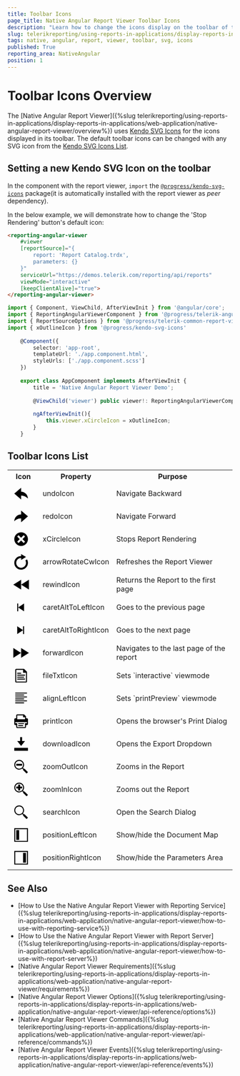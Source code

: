 ```yaml
---
title: Toolbar Icons
page_title: Native Angular Report Viewer Toolbar Icons
description: "Learn how to change the icons display on the toolbar of the native Angular Report Viewer with SVG icons from Kendo UI for Angular."
slug: telerikreporting/using-reports-in-applications/display-reports-in-applications/web-application/native-angular-report-viewer/customizing/toolbar-icons
tags: native, angular, report, viewer, toolbar, svg, icons
published: True
reporting_area: NativeAngular
position: 1
---
```


<style>
table th:first-of-type {
	width: 15%;
}
table th:nth-of-type(2) {
	width: 25%;
}
table th:nth-of-type(3) {
	width: 60%;
}
</style>

# Toolbar Icons Overview

The [Native Angular Report Viewer]({%slug telerikreporting/using-reports-in-applications/display-reports-in-applications/web-application/native-angular-report-viewer/overview%}) uses [Kendo SVG Icons](https://www.telerik.com/design-system/docs/foundation/iconography/svg-icons/) for the icons displayed in its toolbar. The default toolbar icons can be changed with any SVG icon from the [Kendo SVG Icons List](https://www.telerik.com/design-system/docs/foundation/iconography/icon-list/).

## Setting a new Kendo SVG Icon on the toolbar

In the component with the report viewer, `import` the [`@progress/kendo-svg-icons`](https://www.npmjs.com/package/@progress/kendo-svg-icons) package(it is automatically installed with the report viewer as *peer* dependency).

In the below example, we will demonstrate how to change the 'Stop Rendering' button's default icon:

````HTML
<reporting-angular-viewer
	#viewer
	[reportSource]="{
		report: 'Report Catalog.trdx',
		parameters: {}
	}"
	serviceUrl="https://demos.telerik.com/reporting/api/reports"
	viewMode="interactive"
	[keepClientAlive]="true">
</reporting-angular-viewer>
````
````TypeScript
import { Component, ViewChild, AfterViewInit } from '@angular/core';
import { ReportingAngularViewerComponent } from '@progress/telerik-angular-native-report-viewer'
import { ReportSourceOptions } from '@progress/telerik-common-report-viewer'
import { xOutlineIcon } from '@progress/kendo-svg-icons'
	
	@Component({
		selector: 'app-root',
		templateUrl: './app.component.html',
		styleUrls: ['./app.component.scss']
	})
	
	export class AppComponent implements AfterViewInit {
		title = 'Native Angular Report Viewer Demo';
	
		@ViewChild('viewer') public viewer!: ReportingAngularViewerComponent;
	
		ngAfterViewInit(){
			this.viewer.xCircleIcon = xOutlineIcon;
		}
	}
````

## Toolbar Icons List

<body>
	<table>
		<tr>
			<th>Icon</th>
			<th>Property</th>
			<th>Purpose</th>
		</tr>
		<tr>
			<td><svg style="height: 35px; padding: 5px;" viewBox="0 0 512 512"><path d="M479.9 416c-57.7-56.6-136.7-96-223.9-96v128L32 256 256 64v128c122.2 0 221.5 102.4 223.9 224z"></path></svg></td>
			<td>undoIcon</td>
			<td>Navigate Backward</td>
		</tr>
		<tr>
			<td><svg style="height: 35px; padding: 5px;" viewBox="0 0 512 512"><path d="M256 192V64l224 192-224 192V320c-87.2 0-166.2 39.4-223.9 96C34.5 294.4 133.9 192 256 192z"></path></svg></td>
			<td>redoIcon</td>
			<td>Navigate Forward</td>
		</tr>
		<tr>
			<td><svg style="height: 35px; padding: 5px;" viewBox="0 0 512 512"><path d="M256 32C132.3 32 32 132.3 32 256s100.3 224 224 224 224-100.3 224-224S379.7 32 256 32zm128 306.7L338.7 384 256 301.3 173.3 384 128 338.7l82.7-82.7-82.7-82.7 45.3-45.3 82.7 82.7 82.7-82.7 45.3 45.3-82.7 82.7 82.7 82.7z"></path></svg></td>
			<td>xCircleIcon</td>
			<td>Stops Report Rendering</td>
		</tr>
		<tr>
			<td><svg style="height: 35px; padding: 5px;" viewBox="0 0 512 512"><path d="M480 288c0 123.7-100.3 224-224 224S32 411.7 32 288 132.3 64 256 64V0l160 96-160 96v-64c-88.2 0-160 71.8-160 160s71.8 160 160 160 160-71.8 160-160c0-29.1-7.8-56.4-21.5-80l55.5-32c19.1 32.9 30 71.2 30 112z"></path></svg></td>
			<td>arrowRotateCwIcon</td>
			<td>Refreshes the Report Viewer</td>
		</tr>
		<tr>
			<td><svg style="height: 35px; padding: 5px;" viewBox="0 0 512 512"><path d="M256 256 512 96v320L256 256zm0 160V96L0 256l256 160z"></path></svg></td>
			<td>rewindIcon</td>
			<td>Returns the Report to the first page</td>
		</tr>
		<tr>
			<td><svg style="height: 35px; padding: 5px;" viewBox="0 0 512 512"><path d="M352 384 160 256l192-128v256zM128 128v256h32V128h-32z"></path></svg></td>
			<td>caretAltToLeftIcon</td>
			<td>Goes to the previous page</td>
		</tr>
		<tr>
			<td><svg style="height: 35px; padding: 5px;" viewBox="0 0 512 512"><path d="m128 128 192 128-192 128V128zm224 256V128h-32v256h32z"></path></svg></td>
			<td>caretAltToRightIcon</td>
			<td>Goes to the next page</td>
		</tr>
		<tr>
			<td><svg style="height: 35px; padding: 5px;" viewBox="0 0 512 512"><path d="M0 416V96l256 160L0 416zm512-160L256 96v320l256-160z"></path></svg></td>
			<td>forwardIcon</td>
			<td>Navigates to the last page of the report</td>
		</tr>
		<tr>
			<td><svg style="height: 35px; padding: 5px;" viewBox="0 0 512 512"><path d="M352 32H96c-17.7 0-32 14.3-32 32v384c0 17.7 14.3 32 32 32h320c17.7 0 32-14.3 32-32V128l-96-96zm64 416H96V64h224v96h96v288zm-32-96v32H128v-32h256zM256 160v32H128v-32m256 64v32H128v-32h256zm-256 96v-32h224v32H128z"></path></svg></td>
			<td>fileTxtIcon</td>
			<td>Sets `interactive` viewmode</td>
		</tr>
		<tr>
			<td><svg style="height: 35px; padding: 5px;" viewBox="0 0 512 512"><path d="M448 96H64V64h384v32zm-96 32H64v32h288v-32zm96 64H64v32h384v-32zm-96 64H64v32h288v-32zm96 64H64v32h384v-32zm-96 64H64v32h288v-32z"></path></svg></td>
			<td>alignLeftIcon</td>
			<td>Sets `printPreview` viewmode</td>
		</tr>
		<tr>
			<td><svg style="height: 35px; padding: 5px;" viewBox="0 0 512 512"><path d="M448 160h-32V96l-64-64H128c-17.7 0-32 14.3-32 32v96H64c-17.6 0-32 14.4-32 32v160c0 17.6 14.4 32 32 32h32v64c0 17.6 14.4 32 32 32h256c17.6 0 32-14.4 32-32v-64h32c17.6 0 32-14.4 32-32V192c0-17.6-14.4-32-32-32zM128 64h192v64h64v64H128V64zm320 256h-64v127.9l-.1.1H128.1l-.1-.1V320H64v-32h384v32zm-288 0h192v32H160v-32zm0 64h160v32H160v-32z"></path></svg></td>
			<td>printIcon</td>
			<td>Opens the browser's Print Dialog</td>
		</tr>
		<tr>
			<td><svg style="height: 35px; padding: 5px;" viewBox="0 0 512 512"><path d="M32 384v96h448v-96H32zM288 32h-64v128h-96l128 160 128-160h-96V32z"></path></svg></td>
			<td>downloadIcon</td>
			<td>Opens the Export Dropdown</td>
		</tr>
		<tr>
			<td><svg style="height: 35px; padding: 5px;" viewBox="0 0 512 512"><path d="M288 224H96v-64h192v64zm192 210.7L434.7 480 320 365.3v-22.7l-26.7-26.7C265.7 338.5 230.4 352 192 352c-88.4 0-160-71.6-160-160S103.6 32 192 32s160 71.6 160 160c0 38.4-13.5 73.7-36.1 101.3l26.7 26.7h22.7L480 434.7zM192 320c70.7 0 128-57.3 128-128S262.7 64 192 64 64 121.3 64 192s57.3 128 128 128z"></path></svg></td>
			<td>zoomOutIcon</td>
			<td>Zooms in the Report</td>
		</tr>
		<tr>
			<td><svg style="height: 35px; padding: 5px;" viewBox="0 0 512 512"><path d="M288 224h-64v64h-64v-64H96v-64h64V96h64v64h64v64zm192 210.7L434.7 480 320 365.3v-22.7l-26.7-26.7C265.7 338.5 230.4 352 192 352c-88.4 0-160-71.6-160-160S103.6 32 192 32s160 71.6 160 160c0 38.4-13.5 73.7-36.1 101.3l26.7 26.7h22.7L480 434.7zM192 320c70.7 0 128-57.3 128-128S262.7 64 192 64 64 121.3 64 192s57.3 128 128 128z"></path></svg></td>
			<td>zoomInIcon</td>
			<td>Zooms out the Report</td>
		</tr>
		<tr>
			<td><svg style="height: 35px; padding: 5px;" viewBox="0 0 512 512"><path d="M365.3 320h-22.7l-26.7-26.7C338.5 265.7 352 230.4 352 192c0-88.4-71.6-160-160-160S32 103.6 32 192s71.6 160 160 160c38.4 0 73.7-13.5 101.3-36.1l26.7 26.7v22.7L434.7 480l45.3-45.3L365.3 320zM64 192c0-70.7 57.3-128 128-128s128 57.3 128 128-57.3 128-128 128S64 262.7 64 192z"></path></svg></td>
			<td>searchIcon</td>
			<td>Open the Search Dialog</td>
		</tr>
		<tr>
			<td><svg style="height: 35px; padding: 5px;" viewBox="0 0 512 512"><path d="M448 32H32v448h448V32h-32zm0 416H64V64h384v384zM96 96h96v320H96z"></path></svg></td>
			<td>positionLeftIcon</td>
			<td>Show/hide the Document Map</td>
		</tr>
		<tr>
			<td><svg style="height: 35px; padding: 5px;" viewBox="0 0 512 512"><path d="M64 480h416V32H32v448h32zm0-416h384v384H64V64zm256 32h96v320h-96z"></path></svg></td>
			<td>positionRightIcon</td>
			<td>Show/hide the Parameters Area</td>
		</tr>
	</table>
</body>

## See Also

* [How to Use the Native Angular Report Viewer with Reporting Service]({%slug telerikreporting/using-reports-in-applications/display-reports-in-applications/web-application/native-angular-report-viewer/how-to-use-with-reporting-service%})
* [How to Use the Native Angular Report Viewer with Report Server]({%slug telerikreporting/using-reports-in-applications/display-reports-in-applications/web-application/native-angular-report-viewer/how-to-use-with-report-server%})
* [Native Angular Report Viewer Requirements]({%slug telerikreporting/using-reports-in-applications/display-reports-in-applications/web-application/native-angular-report-viewer/requirements%})
* [Native Angular Report Viewer Options]({%slug telerikreporting/using-reports-in-applications/display-reports-in-applications/web-application/native-angular-report-viewer/api-reference/options%})
* [Native Angular Report Viewer Commands]({%slug telerikreporting/using-reports-in-applications/display-reports-in-applications/web-application/native-angular-report-viewer/api-reference/commands%})
* [Native Angular Report Viewer Events]({%slug telerikreporting/using-reports-in-applications/display-reports-in-applications/web-application/native-angular-report-viewer/api-reference/events%})